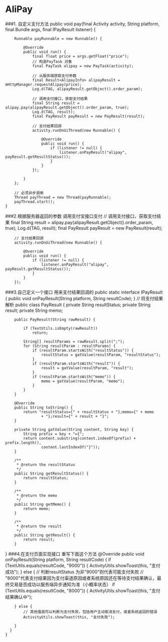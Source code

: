 # AliPay
###1. 自定义支付方法
  public void pay(final Activity activity, String platform, final Bundle args, final IPayResult listener) {

		Runnable payRunnable = new Runnable() {

			@Override
			public void run() {
				final float price = args.getFloat("price");
				// 构造PayTask 对象
				final PayTask alipay = new PayTask(activity);

				// 从服务端获取支付参数
				final Result<AlipayInfo> alipayResult = mHttpManager.requestAlipay(price);
				Log.d(TAG, alipayResult.getObject().order_param);

				// 调用支付接口，获取支付结果
				final String result = alipay.pay(alipayResult.getObject().order_param, true);
				Log.d(TAG, result);
				final PayResult payResult = new PayResult(result);

				// 支付结果回调
				activity.runOnUiThread(new Runnable() {

					@Override
					public void run() {
						if (listener != null) {
							listener.onPayResult("alipay", payResult.getResultStatus());
						}
					}
				});

			}
		};

		// 必须异步调用
		Thread payThread = new Thread(payRunnable);
		payThread.start();
	}
###2.根据服务器返回的参数 调用支付宝接口支付
      // 调用支付接口，获取支付结果
		final String result = alipay.pay(alipayResult.getObject().order_param, true);
		Log.d(TAG, result);
		final PayResult payResult = new PayResult(result);

		// 支付结果回调
		activity.runOnUiThread(new Runnable() {

			@Override
			public void run() {
				if (listener != null) {
					listener.onPayResult("alipay", payResult.getResultStatus());
				}
			}
		});
###3.自己定义一个接口 用来支付结果回调的
    public static interface IPayResult {
	    public void onPayResult(String platform, String resultCode);
  	}
  //	将支付结果解析
    public class PayResult {
    	private String resultStatus;
    	private String result;
    	private String memo;
    
    	public PayResult(String rawResult) {
    
    		if (TextUtils.isEmpty(rawResult))
    			return;
    
    		String[] resultParams = rawResult.split(";");
    		for (String resultParam : resultParams) {
    			if (resultParam.startsWith("resultStatus")) {
    				resultStatus = gatValue(resultParam, "resultStatus");
    			}
    			if (resultParam.startsWith("result")) {
    				result = gatValue(resultParam, "result");
    			}
    			if (resultParam.startsWith("memo")) {
    				memo = gatValue(resultParam, "memo");
    			}
    		}
    	}
    
    	@Override
    	public String toString() {
    		return "resultStatus={" + resultStatus + "};memo={" + memo
    				+ "};result={" + result + "}";
    	}
    
    	private String gatValue(String content, String key) {
    		String prefix = key + "={";
    		return content.substring(content.indexOf(prefix) + prefix.length(),
    				content.lastIndexOf("}"));
    	}
    
    	/**
    	 * @return the resultStatus
    	 */
    	public String getResultStatus() {
    		return resultStatus;
    	}
    
    	/**
    	 * @return the memo
    	 */
    	public String getMemo() {
    		return memo;
    	}
    
    	/**
    	 * @return the result
    	 */
    	public String getResult() {
    		return result;
    	}
}
###4.在支付页面实现接口 重写下面这个方法
	@Override
	public void onPayResult(String platform, String resultCode) {
	  if (TextUtils.equals(resultCode, "9000")) {
	  		ActivityUtils.showToast(this, "支付成功");
	  } else {
	  // 判断resultStatus 为非"9000"则代表可能支付失败
	  // "8000"代表支付结果因为支付渠道原因或者系统原因还在等待支付结果确认，最终交易是否成功以服务端异步通知为准（小概率状态）
	  	if (TextUtils.equals(resultCode, "8000")) {
	  		ActivityUtils.showToast(this, "支付结果确认中");
	
	  	} else {
	  		// 其他值就可以判断为支付失败，包括用户主动取消支付，或者系统返回的错误
	  		ActivityUtils.showToast(this, "支付失败");
	
	  	}
	  }
	}
